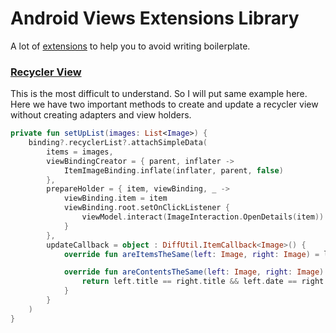 # Android Views Extensions Library

A lot of [extensions](https://github.com/MayconCardoso/Mvvm-Architecture-Toolkit/tree/master/library/view-extentions/src/main/java/com/mctech/library/view/ktx) to help you to avoid writing boilerplate. 

### [Recycler View](https://github.com/MayconCardoso/Mvvm-Architecture-Toolkit/blob/master/library/view-extentions/src/main/java/com/mctech/library/view/ktx/RecyclerViewBinding.kt)

This is the most difficult to understand. So I will put same example here. Here we have two important methods to create and update a recycler view without creating adapters and view holders.

```kotlin
private fun setUpList(images: List<Image>) {
    binding?.recyclerList?.attachSimpleData(
        items = images,
        viewBindingCreator = { parent, inflater ->
            ItemImageBinding.inflate(inflater, parent, false)
        },
        prepareHolder = { item, viewBinding, _ ->
            viewBinding.item = item
            viewBinding.root.setOnClickListener {
                viewModel.interact(ImageInteraction.OpenDetails(item))
            }
        },
        updateCallback = object : DiffUtil.ItemCallback<Image>() {
            override fun areItemsTheSame(left: Image, right: Image) = left.id == right.id

            override fun areContentsTheSame(left: Image, right: Image): Boolean {
                return left.title == right.title && left.date == right.date
            }
        }
    )
}

```
